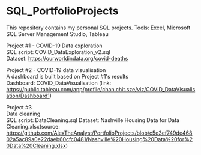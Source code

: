 # SQL_PortfolioProjects
This repository contains my personal SQL projects. Tools: Excel, Microsoft SQL Server Management Studio, Tableau  
  
Project #1 - COVID-19 Data exploration  
SQL script: COVID_DataExploration_v2.sql  
Dataset: https://ourworldindata.org/covid-deaths  
  
Project #2 - COVID-19 data visualisation  
A dashboard is built based on Project #1's results  
Dashboard: COVID_DataVisualisation (link: https://public.tableau.com/app/profile/chan.chit.sze/viz/COVID_DataVisualisation/Dashboard1)  
  
Project #3  
Data cleaning  
SQL script: DataCleaning.sql
Dataset: Nashville Housing Data for Data Cleaning.xlsx(source: https://github.com/AlexTheAnalyst/PortfolioProjects/blob/c5e3ef749de46802a5ac89a0e22daeb60cfc0481/Nashville%20Housing%20Data%20for%20Data%20Cleaning.xlsx)
